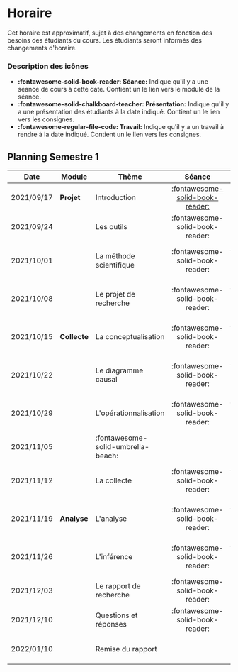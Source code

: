 # Horaire

Cet horaire est approximatif, sujet à des changements en fonction des besoins des étudiants du cours. Les étudiants seront informés des changements d'horaire.

### Description des icônes
- **:fontawesome-solid-book-reader: Séance:** Indique qu'il y a une séance de cours à cette date. Contient un le lien vers le module de la séance.
- **:fontawesome-solid-chalkboard-teacher: Présentation:** Indique qu'il y a une présentation des étudiants à la date indiqué. Contient un le lien vers les consignes.
- **:fontawesome-regular-file-code: Travail:** Indique qu'il y a un travail à rendre à la date indiqué. Contient un le lien vers les consignes.


## Planning Semestre 1

| Date       | Module       | Thème                              | Séance                                                      | Présentation                                                                                   | Travail                                                                                               |
| -          | -            | -                                  | :-:                                                         | :-:                                                                                            | :-:                                                                                                   |
| 2021/09/17 | **Projet**   | Introduction                       | [:fontawesome-solid-book-reader:](modules/introduction.md) |                                                                                                |                                                                                                       |
| 2021/09/24 |              | Les outils                         | :fontawesome-solid-book-reader:                             |                                                                                                |                                                                                                       |
| 2021/10/01 |              | La méthode scientifique            | :fontawesome-solid-book-reader:                             | [:fontawesome-solid-chalkboard-teacher: - **G1**](activities/participation.md)                |                                                                                                       |
| 2021/10/08 |              | Le projet de recherche             | :fontawesome-solid-book-reader:                             | [:fontawesome-solid-chalkboard-teacher: - **G2**](activities/participation.md)                |                                                                                                       |
| 2021/10/15 | **Collecte** | La conceptualisation               | :fontawesome-solid-book-reader:                             | [:fontawesome-solid-chalkboard-teacher: - **G3**](activities/participation.md)                | [**:fontawesome-regular-file-code: TP1**](activities/assignments-winter.md)                           |
| 2021/10/22 |              | Le diagramme causal                | :fontawesome-solid-book-reader:                             | [:fontawesome-solid-chalkboard-teacher: - **G4**](activities/participation.md)                |                                                                                                       |
| 2021/10/29 |              | L'opérationnalisation              | :fontawesome-solid-book-reader:                             | [:fontawesome-solid-chalkboard-teacher: - **G5**](activities/participation.md)                |                                                                                                       |
| 2021/11/05 |              | :fontawesome-solid-umbrella-beach: |                                                             |                                                                                                |                                                                                                       |
| 2021/11/12 |              | La collecte                        | :fontawesome-solid-book-reader:                             | [:fontawesome-solid-chalkboard-teacher: - **G6**](activities/participation.md)                 |                                                                                                       |
| 2021/11/19 | **Analyse**  | L'analyse                          | :fontawesome-solid-book-reader:                             | [:fontawesome-solid-chalkboard-teacher: - **G7**](activities/participation.md)                 | [**:fontawesome-regular-file-code: TP2**](activities/assignments-winter.md)                           |
| 2021/11/26 |              | L'inférence                        | :fontawesome-solid-book-reader:                             | [:fontawesome-solid-chalkboard-teacher: - **G8**](activities/participation.md)                |                                                                                                       |
| 2021/12/03 |              | Le rapport de recherche            | :fontawesome-solid-book-reader:                             |                                                                                                |                                                                                                       |
| 2021/12/10 |              | Questions et réponses              | :fontawesome-solid-book-reader:                             |                                                                                                |                                                                                                       |
| 2022/01/10 |              | Remise du rapport                  |                                                             |                                                                                                | [**:fontawesome-regular-file-code: Rapport**](activities/report-winter.md)                            |

